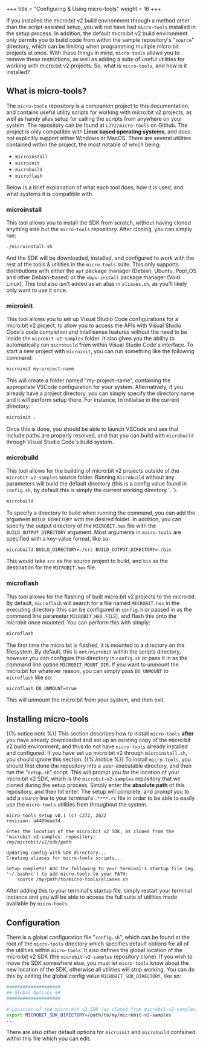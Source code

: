 +++
title = "Configuring & Using micro-tools"
weight = 16
+++

If you installed the micro:bit v2 build environment through a method other than the script-assisted setup, you will not have had `micro-tools` installed in the setup process. In addition, the default micro:bit v2 build environment only permits you to build code from within the sample repository's "`source`" directory, which can be limiting when programming multiple micro:bit projects at once. With these things in mind, `micro-tools` allows you to remove these restrictions, as well as adding a suite of useful utilities for working with micro:bit v2 projects. So, what is `micro-tools`, and how is it installed?

## What is micro-tools?
The `micro-tools` repository is a companion project to this documentation, and contains useful utility scripts for working with micro:bit v2 projects, as well as handy alias setup for calling the scripts from anywhere on your system. The repository can be found at `c272/micro-tools` on Github. The project is only compatible with **Linux based operating systems**, and does not explicitly support either Windows or MacOS. There are several utilities contained within the project, the most notable of which being:
- `microinstall`
- `microinit`
- `microbuild`
- `microflash`

Below is a brief explanation of what each tool does, how it is used, and what systems it is compatible with.

### microinstall
This tool allows you to install the SDK from scratch, without having cloned anything else but the `micro-tools` repository. After cloning, you can simply run:
```
./microinstall.sh
```
And the SDK will be downloaded, installed, and configured to work with the rest of the tools & utilities in the `micro-tools` suite. This only supports distributions with either the `apt` package manager (Debian, Ubuntu, Pop!_OS and other Debian-based) or the `xbps-install` package manager (Void Linux). This tool also isn't added as an alias in `aliases.sh`, as you'll likely only want to use it once.

### microinit
This tool allows you to set up Visual Studio Code configurations for a micro:bit v2 project, to allow you to access the APIs with Visual Studio Code's code completion and Intellisense features without the need to be inside the `microbit-v2-samples` folder. It also gives you the ability to automatically run `microbuild` from within Visual Studio Code's interface. To start a new project with `microinit`, you can run something like the following command:
```bash
microinit my-project-name
```

This will create a folder named "my-project-name", containing the appropriate VSCode configuration for your system.
Alternatively, if you already have a project directory, you can simply specify the directory name and it will perform setup there. For instance, to initialise in the current directory:
```bash
microinit .
```
Once this is done, you should be able to launch VSCode and see that include paths are properly resolved, and that you can build with `microbuild` through Visual Studio Code's build system.

### microbuild
This tool allows for the building of micro:bit v2 projects outside of the `microbit-v2-samples` source folder. Running `microbuild` without any parameters will build the default directory (this is a config value found in `config.sh`, by default this is simply the current working directory '`.`').
```bash
microbuild
```

To specify a directory to build when running the command, you can add the argument `BUILD_DIRECTORY` with the desired folder. In addition, you can specify the output directory of the `MICROBIT.hex` file with the `BUILD_OUTPUT_DIRECTORY` argument. Most arguments in `micro-tools` are specified with a key-value format, like so:
```
microbuild BUILD_DIRECTORY=./src BUILD_OUTPUT_DIRECTORY=./bin
```
This would take `src` as the source project to build, and `bin` as the destination for the `MICROBIT.hex` file.

### microflash
This tool allows for the flashing of built micro:bit v2 projects to the micro:bit. By default, `microflash` will search for a file named `MICROBIT.hex` in the executing directory (this can be configured in `config.h` or passed in as the command line parameter `MICROBIT_HEX_FILE`), and flash this onto the microbit once mounted. You can perform this with simply:
```bash
microflash
```

The first time the micro:bit is flashed, it is mounted to a directory on the filesystem. By default, this is `mnt/microbit` within the scripts directory, however you can configure this directory in `config.sh` or pass it in as the command line option `MICROBIT_MOUNT_DIR`. If you want to unmount the micro:bit for whatever reason, you can simply pass `DO_UNMOUNT` to `microflash` like so:
```bash
microflash DO_UNMOUNT=true
```

This will unmount the micro:bit from your system, and then exit.

## Installing micro-tools
{{% notice note %}}
This section describes how to install `micro-tools` **after** you have already downloaded and set up an existing copy of the micro:bit v2 build environment, and thus do not have `micro-tools` already installed and configured. If you have set up micro:bit v2 through `microinstall.sh`, you should ignore this section.
{{% /notice %}}
To install `micro-tools`, you should first clone the repository into a user-executable directory, and then run the "`setup.sh`" script. This will prompt you for the location of your micro:bit v2 SDK, which is the `microbit-v2-samples` repository that we cloned during the setup process. Simply enter the **absolute path** of this repository, and then hit enter. The setup will complete, and prompt you to add a `source` line to your terminal's `.****.rc` file in order to be able to easily use the `micro-tools` utilities from throughout the system.
```text
micro-tools setup v0.1 (c) C272, 2022
revision: a4489eae34

Enter the location of the micro:bit v2 SDK, as cloned from the 'microbit-v2-samples' repository:
/my/microbit/v2/sdk/path

Updating config with SDK directory...
Creating aliases for micro-tools scripts...

Setup complete! Add the following to your terminal's startup file (eg. '~/.bashrc') to add micro-tools to your PATH:
	source /my/path/to/micro-tools/aliases.sh
```
After adding this to your terminal's startup file, simply restart your terminal instance and you will be able to access the full suite of utilities made available by `micro-tools`.

## Configuration
There is a global configuration file "`config.sh`", which can be found at the root of the `micro-tools` directory which specifies default options for all of the utilities within `micro-tools`. It also defines the global location of the micro:bit v2 SDK (the `microbit-v2-samples` repository clone). If you wish to move the SDK somewhere else, you must let `micro-tools` know about the new location of the SDK, otherwise all utilities will stop working. You can do this by editing the global config value `MICROBIT_SDK_DIRECTORY`, like so:
```bash
####################
## Global Options ##
####################

# Location of the micro:bit v2 SDK (as cloned from microbit-v2-samples).
export MICROBIT_SDK_DIRECTORY=/path/to/my/microbit-v2-samples
...
```
There are also other default options for `microinit` and `microbuild` contained within this file which you can edit.